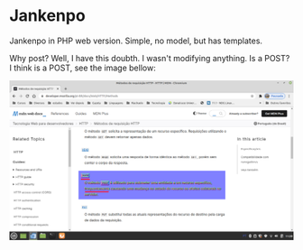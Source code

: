 # Jankenpo

Jankenpo in PHP web version. Simple, no model, but has templates.

Why post? Well, I have this doubth. I wasn't modifying anything. Is a POST? I think is a POST, see the image bellow:

![HTTP verbs](http-verbs.png)